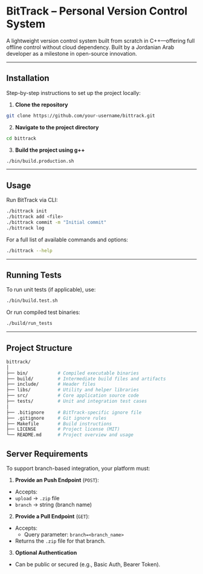 # BitTrack – Personal Version Control System  
A lightweight version control system built from scratch in C++—offering full offline control without cloud dependency. Built by a Jordanian Arab developer as a milestone in open-source innovation.

---

## Installation  
Step-by-step instructions to set up the project locally:
1. **Clone the repository**  
```bash
git clone https://github.com/your-username/bittrack.git
```
2. **Navigate to the project directory**
```bash
cd bittrack
```
3. **Build the project using g++**
```bash
./bin/build.production.sh
```

---

## Usage
Run BitTrack via CLI:
```bash
./bittrack init
./bittrack add <file>
./bittrack commit -m "Initial commit"
./bittrack log
```
For a full list of available commands and options:
```bash
./bittrack --help
```

---

## Running Tests
To run unit tests (if applicable), use:
```bash
./bin/build.test.sh
```
Or run compiled test binaries:
```bash
./build/run_tests
```

---

## Project Structure
```bash
bittrack/
│
├── bin/           # Compiled executable binaries
├── build/         # Intermediate build files and artifacts
├── include/       # Header files
├── libs/          # Utility and helper libraries
├── src/           # Core application source code
├── tests/         # Unit and integration test cases
│
├── .bitignore     # BitTrack-specific ignore file
├── .gitignore     # Git ignore rules
├── Makefile       # Build instructions
├── LICENSE        # Project license (MIT)
└── README.md      # Project overview and usage
```

## Server Requirements
To support branch-based integration, your platform must:
1. **Provide an Push Endpoint** (`POST`):
  - Accepts:
  - `upload` → `.zip` file
  - `branch` → string (branch name)
2. **Provide a Pull Endpoint** (`GET`):
  - Accepts:
    - Query parameter: `branch=<branch_name>`
  - Returns the `.zip` file for that branch.
3. **Optional Authentication**
  - Can be public or secured (e.g., Basic Auth, Bearer Token).